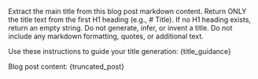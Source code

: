 Extract the main title from this blog post markdown content. Return ONLY the title text from the first H1 heading (e.g., # Title). If no H1 heading exists, return an empty string. Do not generate, infer, or invent a title. Do not include any markdown formatting, quotes, or additional text.

Use these instructions to guide your title generation:
{title_guidance}

Blog post content:
{truncated_post}
